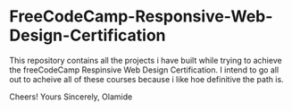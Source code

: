 # FreeCodeCamp-Responsive-Web-Design-Certification

This repository contains all the projects i have built while trying to achieve the freeCodeCamp Respinsive Web Design Certification. I intend to go all out to acheive all of these courses because i like hoe definitive the path is.

Cheers!
Yours Sincerely,
Olamide
